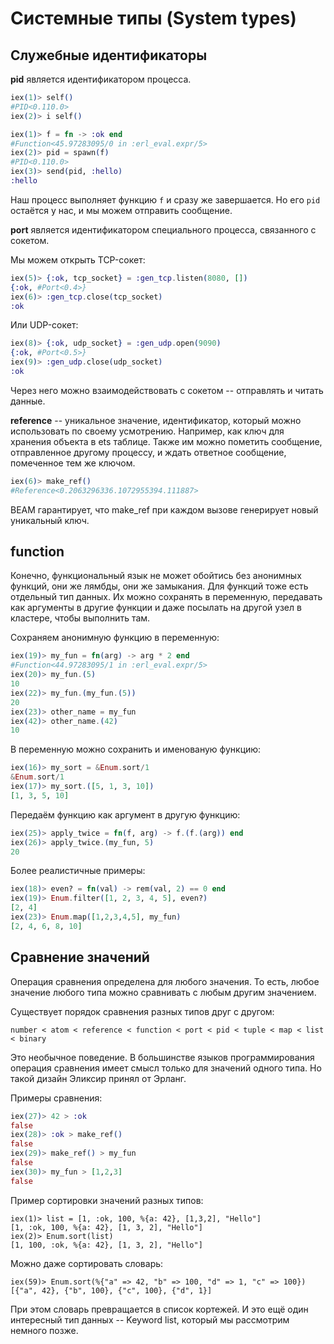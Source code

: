 # Системные типы (System types)

## Служебные идентификаторы

**pid** является идентификатором процесса.

```elixir
iex(1)> self()
#PID<0.110.0>
iex(2)> i self()
```

```elixir
iex(1)> f = fn -> :ok end
#Function<45.97283095/0 in :erl_eval.expr/5>
iex(2)> pid = spawn(f)
#PID<0.110.0>
iex(3)> send(pid, :hello)
:hello
```

Наш процесс выполняет функцию `f` и сразу же завершается. Но его `pid` остаётся у нас, и мы можем отправить сообщение.


**port** является идентификатором специального процесса, связанного с сокетом.

Мы можем открыть TCP-сокет:
```elixir
iex(5)> {:ok, tcp_socket} = :gen_tcp.listen(8080, [])
{:ok, #Port<0.4>}
iex(6)> :gen_tcp.close(tcp_socket)
:ok
```

Или UDP-сокет:
```elixir
iex(8)> {:ok, udp_socket} = :gen_udp.open(9090)
{:ok, #Port<0.5>}
iex(9)> :gen_udp.close(udp_socket)
:ok
```

Через него можно взаимодействовать с сокетом -- отправлять и читать данные.


**reference** -- уникальное значение, идентификатор, который можно использовать по своему усмотрению. Например, как ключ для хранения объекта в ets таблице. Также им можно пометить сообщение, отправленное другому процессу, и ждать ответное сообщение, помеченное тем же ключом.

```elixir
iex(6)> make_ref()
#Reference<0.2063296336.1072955394.111887>
```

BEAM гарантирует, что make_ref при каждом вызове генерирует новый уникальный ключ.


## function

Конечно, функциональный язык не может обойтись без анонимных функций, они же лямбды, они же замыкания. Для функций тоже есть отдельный тип данных. Их можно сохранять в переменную, передавать как аргументы в другие функции и даже посылать на другой узел в кластере, чтобы выполнить там.

Сохраняем анонимную функцию в переменную:
```elixir
iex(19)> my_fun = fn(arg) -> arg * 2 end
#Function<44.97283095/1 in :erl_eval.expr/5>
iex(20)> my_fun.(5)
10
iex(22)> my_fun.(my_fun.(5))
20
iex(23)> other_name = my_fun
iex(42)> other_name.(42)
10
```

В переменную можно сохранить и именованую функцию:
```elixir
iex(16)> my_sort = &Enum.sort/1
&Enum.sort/1
iex(17)> my_sort.([5, 1, 3, 10])
[1, 3, 5, 10]
```

Передаём функцию как аргумент в другую функцию:
```elixir
iex(25)> apply_twice = fn(f, arg) -> f.(f.(arg)) end
iex(26)> apply_twice.(my_fun, 5)
20
```

Более реалистичные примеры:
```elixir
iex(18)> even? = fn(val) -> rem(val, 2) == 0 end
iex(19)> Enum.filter([1, 2, 3, 4, 5], even?)
[2, 4]
iex(23)> Enum.map([1,2,3,4,5], my_fun)
[2, 4, 6, 8, 10]
```


## Сравнение значений

Операция сравнения определена для любого значения. То есть, любое значение любого типа можно сравнивать с любым другим значением.

Cуществует порядок сравнения разных типов друг с другом:
```
number < atom < reference < function < port < pid < tuple < map < list < binary
```

Это необычное поведение. В большинстве языков программирования операция сравнения имеет смысл только для значений одного типа. Но такой дизайн Эликсир принял от Эрланг.

Примеры сравнения:
```elixir
iex(27)> 42 > :ok
false
iex(28)> :ok > make_ref()
false
iex(29)> make_ref() > my_fun
false
iex(30)> my_fun > [1,2,3]
false
```

Пример сортировки значений разных типов:
```
iex(1)> list = [1, :ok, 100, %{a: 42}, [1,3,2], "Hello"]
[1, :ok, 100, %{a: 42}, [1, 3, 2], "Hello"]
iex(2)> Enum.sort(list)
[1, 100, :ok, %{a: 42}, [1, 3, 2], "Hello"]
```

Можно даже сортировать словарь:
```
iex(59)> Enum.sort(%{"a" => 42, "b" => 100, "d" => 1, "c" => 100})
[{"a", 42}, {"b", 100}, {"c", 100}, {"d", 1}]
```

При этом словарь превращается в список кортежей. И это ещё один интересный тип данных -- Keyword list, который мы рассмотрим немного позже.
